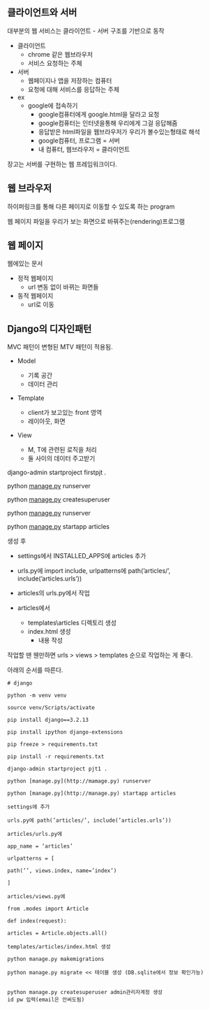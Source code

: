 ## 클라이언트와 서버

대부분의 웹 서비스는 클라이언트 - 서버 구조를 기반으로 동작

- 클라이언트
  - chrome 같은 웹브라우저
  - 서비스 요청하는 주체
- 서버
  - 웹페이지나 앱을 저장하는 컴퓨터
  - 요청에 대해 서비스를 응답하는 주체
- ex
  - google에 접속하기
    - google컴퓨터에게 google.html을 달라고 요청
    - google컴퓨터는 인터넷을통해 우리에게 그걸 응답해줌
    - 응답받은 html파일을 웹브라우저가 우리가 볼수있는형태로 해석
    - google컴퓨터, 프로그램 = 서버
    - 내 컴퓨터, 웹브라우저 = 클라이언트

장고는 서버를 구현하는 웹 프레임워크이다.

## 웹 브라우저

하이퍼링크를 통해 다른 페이지로 이동할 수 있도록 하는 program

웹 페이지 파일을 우리가 보는 화면으로 바꿔주는(rendering)프로그램

## 웹 페이지

웹에있는 문서

- 정적 웹페이지
  - url 변동 없이 바뀌는 화면들
- 동적 웹페이지
  - url로 이동

## Django의 디자인패턴

MVC 패턴이 변형된 MTV 패턴이 적용됨.

- Model

  - 기록 공간
  - 데이터 관리

- Template

  - client가 보고있는 front 영역
  - 레이아웃, 화면

- View

  - M, T에 관련된 로직을 처리
  - 둘 사이의 데이터 주고받기

  

django-admin startproject firstpjt .

python [manage.py](http://manage.py) runserver

python [manage.py](http://manage.py) createsuperuser

python [manage.py](http://manage.py) runserver

python [manage.py](http://manage.py) startapp articles

생성 후

- settings에서 INSTALLED_APPS에 articles 추가
- urls.py에 import include, urlpatterns에 path(’articles/’, include(’articles.urls’))
- articles의 urls.py에서 작업

- articles에서
  - templates\articles 디렉토리 생성
  - index.html 생성
    - 내용 작성

작업할 땐 웬만하면 urls > views > templates 순으로 작업하는 게 좋다.



아래의 순서를 따른다.

```
# django

python -m venv venv

source venv/Scripts/activate

pip install django==3.2.13

pip install ipython django-extensions

pip freeze > requirements.txt

pip install -r requirements.txt

django-admin startproject pjt1 .

python [manage.py](http://mamage.py) runserver

python [manage.py](http://manage.py) startapp articles

settings에 추가

urls.py에 path(’articles/’, include(’articles.urls’))

articles/urls.py에

app_name = ‘articles’

urlpatterns = [

path(’’, views.index, name=’index’)

]

articles/views.py에

from .modes import Article

def index(request):

articles = Article.objects.all()

templates/articles/index.html 생성

python manage.py makemigrations

python manage.py migrate << 테이블 생성 (DB.sqlite에서 정보 확인가능)


python manage.py createsuperuser admin관리자계정 생성
id pw 입력(email은 안써도됨)
```


